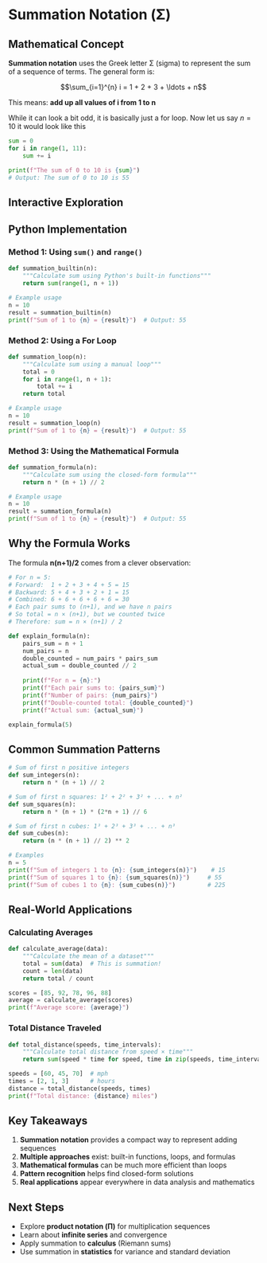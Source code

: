# Summation Notation (Σ)

## Mathematical Concept

**Summation notation** uses the Greek letter Σ (sigma) to represent the sum of a sequence of terms. The general form is:

$$\sum_{i=1}^{n} i = 1 + 2 + 3 + \ldots + n$$

This means: **add up all values of i from 1 to n**

While it can look a bit odd, it is basically just a for loop. Now let us say $n = 10$ it would look like this

```python
sum = 0
for i in range(1, 11):
    sum += i

print(f"The sum of 0 to 10 is {sum}")
# Output: The sum of 0 to 10 is 55
```

## Interactive Exploration

<SummationDemo />

## Python Implementation

### Method 1: Using `sum()` and `range()`

```python
def summation_builtin(n):
    """Calculate sum using Python's built-in functions"""
    return sum(range(1, n + 1))

# Example usage
n = 10
result = summation_builtin(n)
print(f"Sum of 1 to {n} = {result}")  # Output: 55
```

### Method 2: Using a For Loop

```python
def summation_loop(n):
    """Calculate sum using a manual loop"""
    total = 0
    for i in range(1, n + 1):
        total += i
    return total

# Example usage  
n = 10
result = summation_loop(n)
print(f"Sum of 1 to {n} = {result}")  # Output: 55
```

### Method 3: Using the Mathematical Formula

```python
def summation_formula(n):
    """Calculate sum using the closed-form formula"""
    return n * (n + 1) // 2

# Example usage
n = 10
result = summation_formula(n)
print(f"Sum of 1 to {n} = {result}")  # Output: 55
```

## Why the Formula Works

The formula **n(n+1)/2** comes from a clever observation:

```python
# For n = 5:
# Forward:  1 + 2 + 3 + 4 + 5 = 15
# Backward: 5 + 4 + 3 + 2 + 1 = 15
# Combined: 6 + 6 + 6 + 6 + 6 = 30
# Each pair sums to (n+1), and we have n pairs
# So total = n × (n+1), but we counted twice
# Therefore: sum = n × (n+1) / 2

def explain_formula(n):
    pairs_sum = n + 1
    num_pairs = n
    double_counted = num_pairs * pairs_sum
    actual_sum = double_counted // 2
    
    print(f"For n = {n}:")
    print(f"Each pair sums to: {pairs_sum}")
    print(f"Number of pairs: {num_pairs}")
    print(f"Double-counted total: {double_counted}")
    print(f"Actual sum: {actual_sum}")

explain_formula(5)
```

## Common Summation Patterns

```python
# Sum of first n positive integers
def sum_integers(n):
    return n * (n + 1) // 2

# Sum of first n squares: 1² + 2² + 3² + ... + n²
def sum_squares(n):
    return n * (n + 1) * (2*n + 1) // 6

# Sum of first n cubes: 1³ + 2³ + 3³ + ... + n³
def sum_cubes(n):
    return (n * (n + 1) // 2) ** 2

# Examples
n = 5
print(f"Sum of integers 1 to {n}: {sum_integers(n)}")    # 15
print(f"Sum of squares 1 to {n}: {sum_squares(n)}")     # 55  
print(f"Sum of cubes 1 to {n}: {sum_cubes(n)}")         # 225
```

## Real-World Applications

### Calculating Averages
```python
def calculate_average(data):
    """Calculate the mean of a dataset"""
    total = sum(data)  # This is summation!
    count = len(data)
    return total / count

scores = [85, 92, 78, 96, 88]
average = calculate_average(scores)
print(f"Average score: {average}")
```

### Total Distance Traveled
```python
def total_distance(speeds, time_intervals):
    """Calculate total distance from speed × time"""
    return sum(speed * time for speed, time in zip(speeds, time_intervals))

speeds = [60, 45, 70]  # mph
times = [2, 1, 3]      # hours
distance = total_distance(speeds, times)
print(f"Total distance: {distance} miles")
```

## Key Takeaways

1. **Summation notation** provides a compact way to represent adding sequences
2. **Multiple approaches** exist: built-in functions, loops, and formulas
3. **Mathematical formulas** can be much more efficient than loops
4. **Pattern recognition** helps find closed-form solutions
5. **Real applications** appear everywhere in data analysis and mathematics

## Next Steps

- Explore **product notation (Π)** for multiplication sequences
- Learn about **infinite series** and convergence
- Apply summation to **calculus** (Riemann sums)
- Use summation in **statistics** for variance and standard deviation